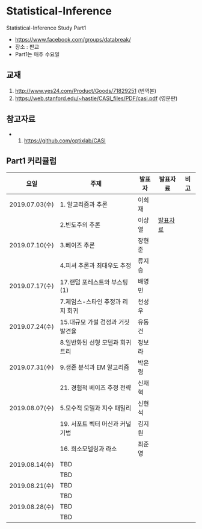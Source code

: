 # Statistical-Inference

Statistical-Inference Study Part1

* https://www.facebook.com/groups/databreak/
* 장소 : 판교
* Part1는 매주 수요일


## 교재

1. http://www.yes24.com/Product/Goods/71829251 (번역본)
2. https://web.stanford.edu/~hastie/CASI_files/PDF/casi.pdf (영문판)

## 참고자료

* 1. https://github.com/optixlab/CASI


## Part1 커리큘럼
|요일   |주제   |발표자   |발표자료   |비고|
|---|---|---|---|---|
|2019.07.03(수)|1. 알고리즘과 추론|이희재|||
||2.빈도주의 추론|이상열|[발표자료](https://github.com/KaggleBreak/Statistical-Inference/blob/master/part1/study1/2st.pdf)|
|2019.07.10(수)|3.베이즈 추론|장현준|||
||4.피셔 추론과 최대우도 추정|류지승||
|2019.07.17(수)|17.랜덤 포레스트와 부스팅(1)|배영민|||
||7.제임스-스타인 추정과 리지 회귀|천성우||
|2019.07.24(수)|15.대규모 가설 검정과 거짓 발견율|유동건|||
||8.일반화된 선형 모델과 회귀 트리|정보라||
|2019.07.31(수)|9.생존 분석과 EM 알고리즘|박은령|||
||21. 경험적 베이즈 추정 전략|신재혁||
|2019.08.07(수)|5.모수적 모델과 지수 패밀리|신현석|||
||19. 서포트 벡터 머신과 커널 기법|김지원||
||16. 희소모델링과 라소|최준영||
|2019.08.14(수)|TBD||||
||TBD|||
|2019.08.21(수)|TBD||||
||TBD|||
|2019.08.28(수)|TBD||||
||TBD|||


